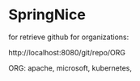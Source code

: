 # SpringNice
for retrieve github for organizations:

http://localhost:8080/git/repo/ORG

ORG: apache, microsoft, kubernetes, 
